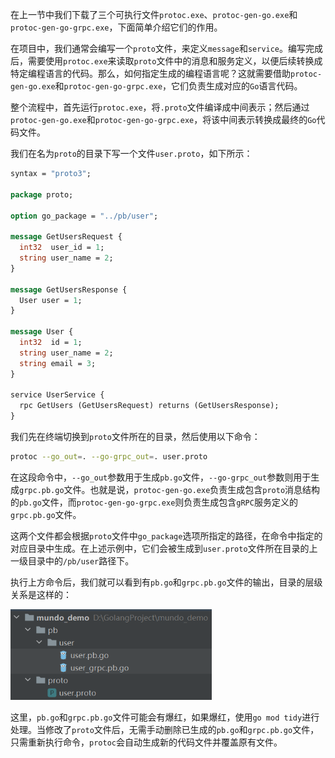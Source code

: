 在上一节中我们下载了三个可执行文件`protoc.exe`、`protoc-gen-go.exe`和`protoc-gen-go-grpc.exe`，下面简单介绍它们的作用。

在项目中，我们通常会编写一个`proto`文件，来定义`message`和`service`。编写完成后，需要使用`protoc.exe`来读取`proto`文件中的消息和服务定义，以便后续转换成特定编程语言的代码。那么，如何指定生成的编程语言呢？这就需要借助`protoc-gen-go.exe`和`protoc-gen-go-grpc.exe`，它们负责生成对应的`Go`语言代码。

整个流程中，首先运行`protoc.exe`，将`.proto`文件编译成中间表示；然后通过`protoc-gen-go.exe`和`protoc-gen-go-grpc.exe`，将该中间表示转换成最终的`Go`代码文件。

我们在名为`proto`的目录下写一个文件`user.proto`，如下所示：

```protobuf
syntax = "proto3";

package proto;

option go_package = "../pb/user";

message GetUsersRequest {
  int32  user_id = 1;
  string user_name = 2;
}

message GetUsersResponse {
  User user = 1;
}

message User {
  int32  id = 1;
  string user_name = 2;
  string email = 3;
}

service UserService {
  rpc GetUsers (GetUsersRequest) returns (GetUsersResponse);
}
```

我们先在终端切换到`proto`文件所在的目录，然后使用以下命令：

```sh
protoc --go_out=. --go-grpc_out=. user.proto
```

在这段命令中，`--go_out`参数用于生成`pb.go`文件，`--go-grpc_out`参数则用于生成`grpc.pb.go`文件。也就是说，`protoc-gen-go.exe`负责生成包含`proto`消息结构的`pb.go`文件，而`protoc-gen-go-grpc.exe`则负责生成包含`gRPC`服务定义的`grpc.pb.go`文件。

这两个文件都会根据`proto`文件中`go_package`选项所指定的路径，在命令中指定的对应目录中生成。在上述示例中，它们会被生成到`user.proto`文件所在目录的上一级目录中的`/pb/user`路径下。

执行上方命令后，我们就可以看到有`pb.go`和`grpc.pb.go`文件的输出，目录的层级关系是这样的：

<img src="image/image-20231124014114897.png" alt="image-20231124014114897" style="zoom:67%;" />

这里，`pb.go`和`grpc.pb.go`文件可能会有爆红，如果爆红，使用`go mod tidy`进行处理。当修改了`proto`文件后，无需手动删除已生成的`pb.go`和`grpc.pb.go`文件，只需重新执行命令，`protoc`会自动生成新的代码文件并覆盖原有文件。
